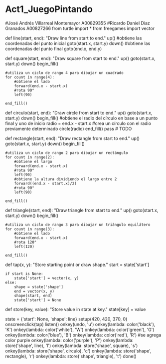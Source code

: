 # Act1_JuegoPintando
#José Andrés Villarreal Montemayor  A00829355
#Ricardo Daniel Díaz Granados       A00827266
from turtle import *
from freegames import vector

def line(start, end):
    "Draw line from start to end."
    up()
    #obtiene las coordenadas del punto inicial
    goto(start.x, start.y)
    down()
    #obtiene las coordenadas del punto final
    goto(end.x, end.y)

def square(start, end):
    "Draw square from start to end."
    up()
    goto(start.x, start.y)
    down()
    begin_fill()

    #utiliza un ciclo de rango 4 para dibujar un cuadrado
    for count in range(4):
        #obtiene el lado
        forward(end.x - start.x)
        #rota 90°
        left(90)

    end_fill()

def circulo(start, end):
    "Draw circle from start to end."
    up()
    goto(start.x, start.y)
    down()
    begin_fill()
    #obtiene el radio del círculo en base a un punto final y uno de inicio
    radio = end.x - start.x
    #crea un círculo con el radio previamente determinado
    circle(radio)
    end_fill()
    pass  # TODO

def rectangle(start, end):
    "Draw rectangle from start to end."
    up()
    goto(start.x, start.y)
    down()
    begin_fill()

    #utiliza un ciclo de rango 2 para dibujar un rectángulo
    for count in range(2):
        #obtiene el largo
        forward(end.x - start.x)
        #rota 90°
        left(90)
        #obtiene la altura dividiendo el largo entre 2
        forward((end.x - start.x)/2)
        #rota 90°
        left(90)

    end_fill()

def triangle(start, end):
    "Draw triangle from start to end."
    up()
    goto(start.x, start.y)
    down()
    begin_fill()

    #utiliza un ciclo de rango 3 para dibujar un triángulo equilátero
    for count in range(3):
        #obtiene el lado
        forward(end.x - start.x)
        #rota 120°
        left(120)

    end_fill()

def tap(x, y):
    "Store starting point or draw shape."
    start = state['start']

    if start is None:
        state['start'] = vector(x, y)
    else:
        shape = state['shape']
        end = vector(x, y)
        shape(start, end)
        state['start'] = None

def store(key, value):
    "Store value in state at key."
    state[key] = value

state = {'start': None, 'shape': line}
setup(420, 420, 370, 0)
onscreenclick(tap)
listen()
onkey(undo, 'u')
onkey(lambda: color('black'), 'K')
onkey(lambda: color('white'), 'W')
onkey(lambda: color('green'), 'G')
onkey(lambda: color('blue'), 'B')
onkey(lambda: color('red'), 'R')
#se agrega color purple
onkey(lambda: color('purple'), 'P')
onkey(lambda: store('shape', line), 'l')
onkey(lambda: store('shape', square), 's')
onkey(lambda: store('shape', circulo), 'c')
onkey(lambda: store('shape', rectangle), 'r')
onkey(lambda: store('shape', triangle), 't')
done()
